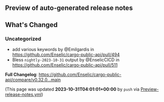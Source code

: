 ## Preview of auto-generated release notes
<!-- Release notes generated using configuration in .github/release.yml at main -->

## What's Changed
### Uncategorized
* add various keywords by @Emilgardis in https://github.com/Enselic/cargo-public-api/pull/494
* Bless `nightly-2023-10-31` output by @EnselicCICD in https://github.com/Enselic/cargo-public-api/pull/511


**Full Changelog**: https://github.com/Enselic/cargo-public-api/compare/v0.32.0...main


(This page was updated **2023-10-31T04:01:01+00:00** by `push` via [Preview-release-notes.yml](https://github.com/Enselic/cargo-public-api/actions/runs/6701867994))
